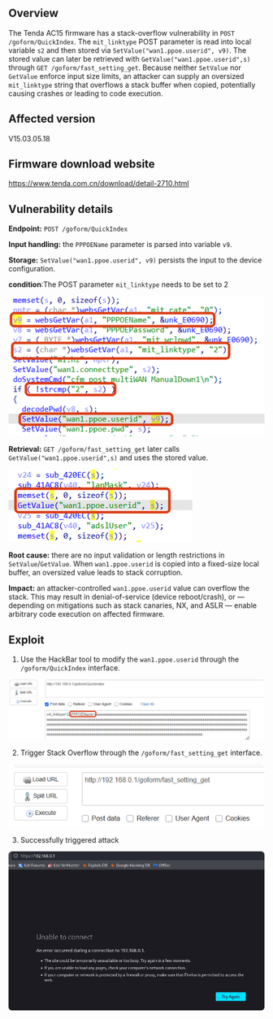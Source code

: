 ## Overview

The Tenda AC15 firmware has a stack-overflow vulnerability in `POST /goform/QuickIndex`. The `mit_linktype` POST parameter is read into local variable `s2` and then stored via `SetValue("wan1.ppoe.userid", v9)`. The stored value can later be retrieved with `GetValue("wan1.ppoe.userid",s)` through `GET /goform/fast_setting_get`. Because neither `SetValue` nor `GetValue` enforce input size limits, an attacker can supply an oversized `mit_linktype` string that overflows a stack buffer when copied, potentially causing crashes or leading to code execution.

## Affected version

V15.03.05.18

## Firmware download website 

https://www.tenda.com.cn/download/detail-2710.html

## Vulnerability details

**Endpoint:** `POST /goform/QuickIndex`

**Input handling:** the `PPPOEName` parameter is parsed into variable `v9`.

**Storage:** `SetValue("wan1.ppoe.userid", v9)` persists the input to the device configuration.

**condition**:The POST parameter `mit_linktype` needs to be set to 2

![](https://raw.githubusercontent.com/abcdefg-png/images2/main/%E5%B1%80%E9%83%A8%E6%88%AA%E5%8F%96_20250929_143317.png)

**Retrieval:** `GET /goform/fast_setting_get` later calls `GetValue("wan1.ppoe.userid",s)` and uses the stored value.

![](https://raw.githubusercontent.com/abcdefg-png/images2/main/%E5%B1%80%E9%83%A8%E6%88%AA%E5%8F%96_20250929_142949.png)

**Root cause:** there are no input validation or length restrictions in `SetValue`/`GetValue`. When `wan1.ppoe.userid` is copied into a fixed-size local buffer, an oversized value leads to stack corruption.

**Impact:** an attacker-controlled `wan1.ppoe.userid` value can overflow the stack. This may result in denial-of-service (device reboot/crash), or — depending on mitigations such as stack canaries, NX, and ASLR — enable arbitrary code execution on affected firmware.

## Exploit

1. Use the HackBar tool to modify the `wan1.ppoe.userid` through the `/goform/QuickIndex` interface.

![](https://raw.githubusercontent.com/abcdefg-png/images2/main/%E5%B1%80%E9%83%A8%E6%88%AA%E5%8F%96_20250929_144123.png)

2. Trigger Stack Overflow through the `/goform/fast_setting_get` interface.

![](https://raw.githubusercontent.com/abcdefg-png/images2/main/%E5%B1%80%E9%83%A8%E6%88%AA%E5%8F%96_20250929_143058.png)

3. Successfully triggered attack

![](https://raw.githubusercontent.com/abcdefg-png/images2/main/%E5%B1%80%E9%83%A8%E6%88%AA%E5%8F%96_20250929_102621.png)

